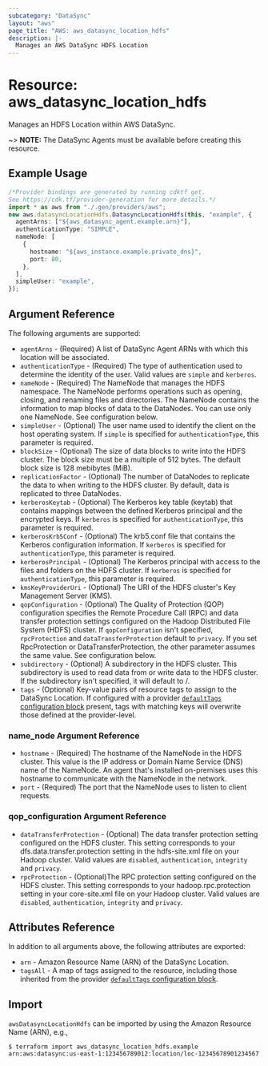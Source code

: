 ```yaml
---
subcategory: "DataSync"
layout: "aws"
page_title: "AWS: aws_datasync_location_hdfs"
description: |-
  Manages an AWS DataSync HDFS Location
---
```


# Resource: aws\_datasync\_location\_hdfs

Manages an HDFS Location within AWS DataSync.

\~> **NOTE:** The DataSync Agents must be available before creating this resource.

## Example Usage

```typescript
/*Provider bindings are generated by running cdktf get.
See https://cdk.tf/provider-generation for more details.*/
import * as aws from "./.gen/providers/aws";
new aws.datasyncLocationHdfs.DatasyncLocationHdfs(this, "example", {
  agentArns: ["${aws_datasync_agent.example.arn}"],
  authenticationType: "SIMPLE",
  nameNode: [
    {
      hostname: "${aws_instance.example.private_dns}",
      port: 80,
    },
  ],
  simpleUser: "example",
});

```

## Argument Reference

The following arguments are supported:

* `agentArns` - (Required) A list of DataSync Agent ARNs with which this location will be associated.
* `authenticationType` - (Required) The type of authentication used to determine the identity of the user. Valid values are `simple` and `kerberos`.
* `nameNode` - (Required)  The NameNode that manages the HDFS namespace. The NameNode performs operations such as opening, closing, and renaming files and directories. The NameNode contains the information to map blocks of data to the DataNodes. You can use only one NameNode. See configuration below.
* `simpleUser` - (Optional) The user name used to identify the client on the host operating system. If `simple` is specified for `authenticationType`, this parameter is required.
* `blockSize` - (Optional) The size of data blocks to write into the HDFS cluster. The block size must be a multiple of 512 bytes. The default block size is 128 mebibytes (MiB).
* `replicationFactor` - (Optional) The number of DataNodes to replicate the data to when writing to the HDFS cluster. By default, data is replicated to three DataNodes.
* `kerberosKeytab` - (Optional) The Kerberos key table (keytab) that contains mappings between the defined Kerberos principal and the encrypted keys. If `kerberos` is specified for `authenticationType`, this parameter is required.
* `kerberosKrb5Conf` - (Optional) The krb5.conf file that contains the Kerberos configuration information. If `kerberos` is specified for `authenticationType`, this parameter is required.
* `kerberosPrincipal` - (Optional) The Kerberos principal with access to the files and folders on the HDFS cluster. If `kerberos` is specified for `authenticationType`, this parameter is required.
* `kmsKeyProviderUri` - (Optional) The URI of the HDFS cluster's Key Management Server (KMS).
* `qopConfiguration` - (Optional) The Quality of Protection (QOP) configuration specifies the Remote Procedure Call (RPC) and data transfer protection settings configured on the Hadoop Distributed File System (HDFS) cluster. If `qopConfiguration` isn't specified, `rpcProtection` and `dataTransferProtection` default to `privacy`. If you set RpcProtection or DataTransferProtection, the other parameter assumes the same value.  See configuration below.
* `subdirectory` - (Optional) A subdirectory in the HDFS cluster. This subdirectory is used to read data from or write data to the HDFS cluster. If the subdirectory isn't specified, it will default to /.
* `tags` - (Optional) Key-value pairs of resource tags to assign to the DataSync Location. If configured with a provider [`defaultTags` configuration block](https://registry.terraform.io/providers/hashicorp/aws/latest/docs#default_tags-configuration-block) present, tags with matching keys will overwrite those defined at the provider-level.

### name\_node Argument Reference

* `hostname` - (Required) The hostname of the NameNode in the HDFS cluster. This value is the IP address or Domain Name Service (DNS) name of the NameNode. An agent that's installed on-premises uses this hostname to communicate with the NameNode in the network.
* `port` - (Required) The port that the NameNode uses to listen to client requests.

### qop\_configuration Argument Reference

* `dataTransferProtection` - (Optional) The data transfer protection setting configured on the HDFS cluster. This setting corresponds to your dfs.data.transfer.protection setting in the hdfs-site.xml file on your Hadoop cluster. Valid values are `disabled`, `authentication`, `integrity` and `privacy`.
* `rpcProtection` - (Optional)The RPC protection setting configured on the HDFS cluster. This setting corresponds to your hadoop.rpc.protection setting in your core-site.xml file on your Hadoop cluster. Valid values are `disabled`, `authentication`, `integrity` and `privacy`.

## Attributes Reference

In addition to all arguments above, the following attributes are exported:

* `arn` - Amazon Resource Name (ARN) of the DataSync Location.
* `tagsAll` - A map of tags assigned to the resource, including those inherited from the provider [`defaultTags` configuration block](https://registry.terraform.io/providers/hashicorp/aws/latest/docs#default_tags-configuration-block).

## Import

`awsDatasyncLocationHdfs` can be imported by using the Amazon Resource Name (ARN), e.g.,

```console
$ terraform import aws_datasync_location_hdfs.example arn:aws:datasync:us-east-1:123456789012:location/loc-12345678901234567
```
